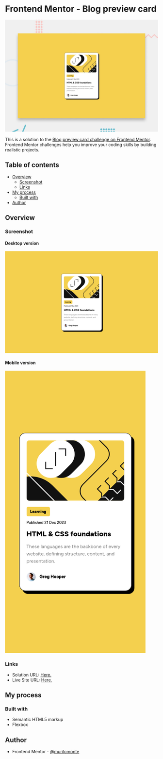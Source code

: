 # Frontend Mentor - Blog preview card

![Design preview for the QR code component coding challenge](./design/desktop-preview.jpg)

This is a solution to the [Blog preview card challenge on Frontend Mentor](https://www.frontendmentor.io/challenges/blog-preview-card-ckPaj01IcS). Frontend Mentor challenges help you improve your coding skills by building realistic projects.

## Table of contents

- [Overview](#overview)
  - [Screenshot](#screenshot)
  - [Links](#links)
- [My process](#my-process)
  - [Built with](#built-with)
- [Author](#author)

## Overview

### Screenshot

#### Desktop version

![Desktop version](./design/solution/desktop-solution.png)

#### Mobile version

![Mobile version](./design/solution/mobile-solution.png)

### Links

- Solution URL: [Here.](https://github.com/murilomonte/frontend-mentor/tree/main/blog-preview-card-main)
- Live Site URL: [Here.](https://murilomonte.github.io/frontend-mentor/blog-preview-card-main/)

## My process

### Built with

- Semantic HTML5 markup
- Flexbox

## Author

- Frontend Mentor - [@murilomonte](https://www.frontendmentor.io/profile/murilomonte)
